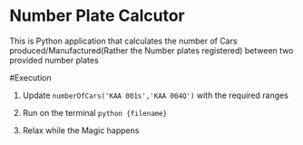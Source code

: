 # Number Plate Calcutor
This is Python application that calculates the number of Cars produced/Manufactured(Rather the Number plates registered) between two provided number plates

#Execution
1. Update `numberOfCars('KAA 001s','KAA 004Q')` with the required ranges
 
 2. Run on the terminal `python {filename} `

 3. Relax while the Magic happens
